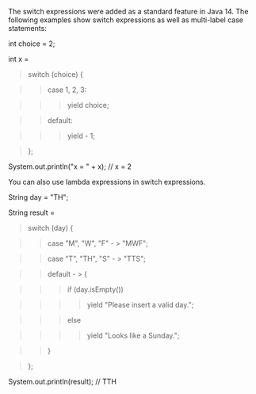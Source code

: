 The switch expressions were added as a standard feature in Java 14. The
following examples show switch expressions as well as multi-label case
statements:

int choice = 2;

int x =

> switch (choice) {

> > case 1, 2, 3:

> > > yield choice;

> > default:

> > > yield - 1;

> };

System.out.println(\"x = \" + x); // x = 2

You can also use lambda expressions in switch expressions.

String day = \"TH\";

String result =

> switch (day) {

> > case \"M\", \"W\", \"F\" - > \"MWF\";

> > case \"T\", \"TH\", \"S\" - > \"TTS\";

> > default - > {

> > > if (day.isEmpty())

> > > > yield \"Please insert a valid day.\";

> > > else

> > > > yield \"Looks like a Sunday.\";

> > }

> };

System.out.println(result); // TTH